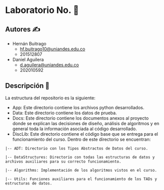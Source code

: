 # Laboratorio No. :8ball:

## Autores :writing_hand:
* Hernán Buitrago 
  * hf.buitrago10@uniandes.edu.co
  * 201512807
* Daniel Aguilera
  * d.aguilera@uniandes.edu.co
  * 202010592

## Descripción :page_facing_up:

La estructura del repositorio es la siguiente:

* App: Este directorio contiene los archivos python desarrollados.
* Data: Este directorio contiene los datos de prueba.
* Docs: Este directorio contiene los documentos anexos al proyecto donde se explican las decisiones de diseño, análisis de algoritmos y en general toda la información asociada al código desarrollado.
* DiscLib: Este directorio contiene el código base que se entrega para el funcionamiento del curso. Dentro de este directorio se encuentran:

```
|-- ADT: Directorio con los Tipos Abstractos de Datos del curso.

|-- DataStructures: Directorio con todas las estructuras de datos y archivos auxiliares para su correcto funcionamiento.

|-- Algorithms: Implementación de los algoritmos vistos en el curso.

|-- Utils: Funciones auxiliares para el funcionamiento de los TADs y estructuras de datos.
```
